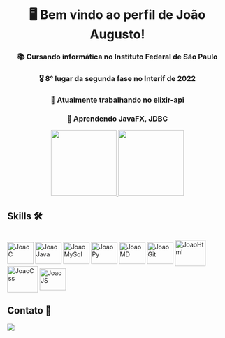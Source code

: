 <h1 align="center">🖥 Bem vindo ao perfil de João Augusto!</h1>
<h3 align="center">📚 Cursando informática no Instituto Federal de São Paulo</h3> 
<h3 align="center">🎖 8° lugar da segunda fase no Interif de 2022</h3>
<h3 align="center">🔭 Atualmente trabalhando no elixir-api</h3>
<h3 align="center">🌱 Aprendendo JavaFX, JDBC</h3> 

<div align="center">
  <a href="https://github.com/AruDaguer">
    <img height="150em" src="https://github-readme-stats.vercel.app/api/top-langs/?username=JoaoAHaupt&layout=compact&langs_count=7&theme=dracula"/>
  </a>
  <img height="150em" src="https://github-readme-stats.vercel.app/api?username=JoaoAHaupt&show_icons=true&theme=dracula&include_all_commits=true&count_private=true"/>
</div>

## Skills 🛠
<div style="display: inline_block"><br>
  <img align="center" alt="JoaoC" height="50" width="60" <img src="https://cdn.jsdelivr.net/gh/devicons/devicon/icons/c/c-original.svg" />
  <img align="center" alt="JoaoJava" height="50" width="60" <img src="https://cdn.jsdelivr.net/gh/devicons/devicon/icons/java/java-original.svg" />
  <img align="center" alt="JoaoMySql" height="50" width="60" <img src="https://cdn.jsdelivr.net/gh/devicons/devicon/icons/mysql/mysql-original-wordmark.svg" />
  <img align="center" alt="JoaoPy" height="50" width="60"<img src="https://cdn.jsdelivr.net/gh/devicons/devicon/icons/python/python-original.svg" />
  <img align="center" alt="JoaoMD" height="50" width="60" src="https://cdn.jsdelivr.net/gh/devicons/devicon/icons/markdown/markdown-original.svg" />
  <img align="center" alt="JoaoGit" height="50" width="60" <img src="https://cdn.jsdelivr.net/gh/devicons/devicon/icons/git/git-original.svg" />
  <img align="center" alt="JoaoHtml" height="60" width="70" <img src="https://cdn.jsdelivr.net/gh/devicons/devicon/icons/html5/html5-original-wordmark.svg" />
  <img align="center" alt="JoaoCss" height="60" width="70" <img src="https://cdn.jsdelivr.net/gh/devicons/devicon/icons/css3/css3-original-wordmark.svg" />
  <img align="center" alt="JoaoJS" height="50" width="60" <img src="https://cdn.jsdelivr.net/gh/devicons/devicon/icons/javascript/javascript-original.svg" />




## Contato 📱
  <a href = "mailto:joao.haupt.profissional@gmail.com"><img src="https://img.shields.io/badge/-Gmail-%23333?style=for-the-badge&logo=gmail" target="_blank"></a>




